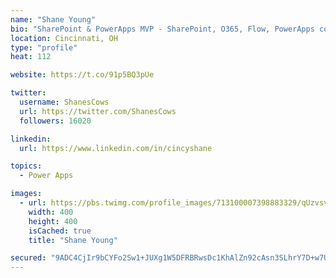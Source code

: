 ```yaml
---
name: "Shane Young"
bio: "SharePoint & PowerApps MVP - SharePoint, O365, Flow, PowerApps consulting? @PowerApps911 | Pure Snark? You found it."
location: Cincinnati, OH
type: "profile"
heat: 112

website: https://t.co/91p5BQ3pUe

twitter:
  username: ShanesCows
  url: https://twitter.com/ShanesCows
  followers: 16020

linkedin:
  url: https://www.linkedin.com/in/cincyshane

topics:
  - Power Apps

images:
  - url: https://pbs.twimg.com/profile_images/713100007398883329/qUzvsvQ3_400x400.jpg
    width: 400
    height: 400
    isCached: true
    title: "Shane Young"

secured: "9ADC4CjIr9bCYFo2Sw1+JUXg1W5DFRBRwsDc1KhAlZn92cAsn3SLhrY7D+w7UzttOP3JedFcaOKp2AFQv4+WWM9B+MZxqiYGcBJN68Jp9512cgv6cGn+ODBrXoEdi1VEnAWu5w91yesrV8SyAz7Iu/Nxm1QT1ujZI1O8g1i7cNbVKRtw74Hg6x9sHRoKZaQ7bnl7eNNkqw+RR7LHlg+4PNt/sb6ifwUZn2sNaZ1SRp5KE/UimKrIcokjC8eqtnt+tTBVLa5tCX+WZkQL5dntnSayF1sm010KWDmbiEJyy9GLGRmoZuggulxCNfUq9PH6uHuzazi360YbG80wCZ2qRGfNDGHm5wgGW5JZZbM9bEs+9lAtCzhtnvfou3gzaUg9KJDh42fwsd79BD213yh3Tc8gRvQNtqrFOzqyCYH9cdc=;WUye2m7RoLs+dKQek4Rs+g=="
---
```


